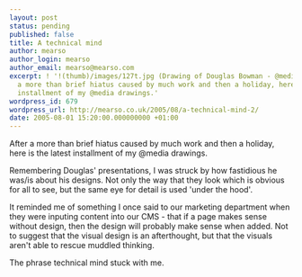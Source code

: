 ```yaml
---
layout: post
status: pending
published: false
title: A technical mind
author: mearso
author_login: mearso
author_email: mearso@mearso.com
excerpt: ! '!(thumb)/images/127t.jpg (Drawing of Douglas Bowman - @media 2005)! After
  a more than brief hiatus caused by much work and then a holiday, here is the latest
  installment of my @media drawings.'
wordpress_id: 679
wordpress_url: http://mearso.co.uk/2005/08/a-technical-mind-2/
date: 2005-08-01 15:20:00.000000000 +01:00
---
```

After a more than brief hiatus caused by much work and then a holiday, here is the latest installment of my @media drawings.

Remembering Douglas' presentations, I was struck by how fastidious he was/is about his designs. Not only the way that they look which is obvious for all to see, but the same eye for detail is used 'under the hood'.

It reminded me of something I once said to our marketing department when they were inputing content into our CMS - that if a page makes sense without design, then the design will probably make sense when added. Not to suggest that the visual design is an afterthought, but that the visuals aren't able to rescue muddled thinking.

The phrase technical mind stuck with me. 

